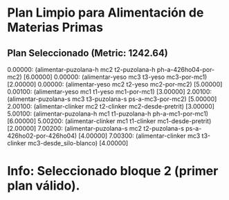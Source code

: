 # Plan Limpio para Alimentación de Materias Primas

## Plan Seleccionado (Metric: 1242.64)

0.00000: (alimentar-puzolana-h mc2 t2-puzolana-h ph-a-426ho04-por-mc2) [6.00000]
0.00000: (alimentar-yeso mc3 t3-yeso mc3-por-mc1) [2.00000]
0.00000: (alimentar-yeso mc2 t2-yeso mc2-por-mc2) [5.00000]
0.00100: (alimentar-yeso mc1 t1-yeso mc1-por-mc1) [3.00000]
2.00100: (alimentar-puzolana-s mc3 t3-puzolana-s ps-a-mc3-por-mc2) [5.00000]
2.00100: (alimentar-clinker mc2 t2-clinker mc2-desde-pretrit) [3.00000]
5.00100: (alimentar-puzolana-h mc1 t1-puzolana-h ph-a-mc1-por-mc1) [6.00000]
5.00200: (alimentar-clinker mc1 t1-clinker mc1-desde-pretrit) [2.00000]
7.00200: (alimentar-puzolana-s mc2 t2-puzolana-s ps-a-426ho02-por-426ho04) [4.00000]
7.00300: (alimentar-clinker mc3 t3-clinker mc3-desde_silo-blanco) [4.00000]

# Info: Seleccionado bloque 2 (primer plan válido).